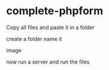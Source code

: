 # complete-phpform

Copy all files and paste it in a folder


create a folder name it


image


now run a server and run the files


